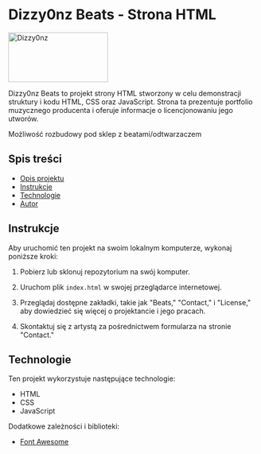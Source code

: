 # Dizzy0nz Beats - Strona HTML

<img src="https://i.imgur.com/ICxOxAb.png" alt="Dizzy0nz" width="200" height="100">

Dizzy0nz Beats to projekt strony HTML stworzony w celu demonstracji struktury i kodu HTML, CSS oraz JavaScript. 
Strona ta prezentuje portfolio muzycznego producenta i oferuje informacje o licencjonowaniu jego utworów.

Możliwość rozbudowy pod sklep z beatami/odtwarzaczem

## Spis treści

- [Opis projektu](#dizzy0nz-beats---strona-html)
- [Instrukcje](#instrukcje)
- [Technologie](#technologie)
- [Autor](#autor)

## Instrukcje

Aby uruchomić ten projekt na swoim lokalnym komputerze, wykonaj poniższe kroki:

1. Pobierz lub sklonuj repozytorium na swój komputer.

2. Uruchom plik `index.html` w swojej przeglądarce internetowej.

3. Przeglądaj dostępne zakładki, takie jak "Beats," "Contact," i "License," aby dowiedzieć się więcej o projektancie i jego pracach.

4. Skontaktuj się z artystą za pośrednictwem formularza na stronie "Contact."

## Technologie

Ten projekt wykorzystuje następujące technologie:

- HTML
- CSS
- JavaScript

Dodatkowe zależności i biblioteki:

- [Font Awesome](https://fontawesome.com/)
